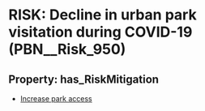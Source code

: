 # RISK: __Decline in urban park visitation during COVID-19__ (PBN__Risk_950)

## Property: has_RiskMitigation

* [Increase park access](PBN__RiskMitigation_1319)

